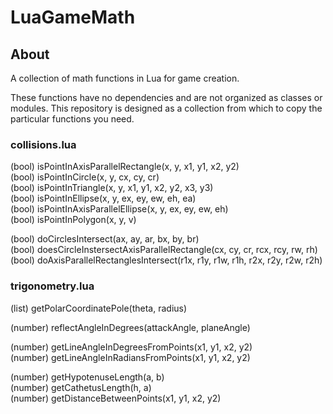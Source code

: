 # LuaGameMath

## About

A collection of math functions in Lua for game creation.

These functions have no dependencies and are not organized as classes or modules. This repository is designed as a collection from which to copy the particular functions you need.

### collisions.lua

(bool) isPointInAxisParallelRectangle(x, y, x1, y1, x2, y2)  
(bool) isPointInCircle(x, y, cx, cy, cr)  
(bool) isPointInTriangle(x, y, x1, y1, x2, y2, x3, y3)  
(bool) isPointInEllipse(x, y, ex, ey, ew, eh, ea)  
(bool) isPointInAxisParallelEllipse(x, y, ex, ey, ew, eh)  
(bool) isPointInPolygon(x, y, v)  

(bool) doCirclesIntersect(ax, ay, ar, bx, by, br)  
(bool) doesCircleInstersectAxisParallelRectangle(cx, cy, cr, rcx, rcy, rw, rh)  
(bool) doAxisParallelRectanglesIntersect(r1x, r1y, r1w, r1h, r2x, r2y, r2w, r2h)  

### trigonometry.lua

(list)   getPolarCoordinatePole(theta, radius)

(number) reflectAngleInDegrees(attackAngle, planeAngle)

(number) getLineAngleInDegreesFromPoints(x1, y1, x2, y2)  
(number) getLineAngleInRadiansFromPoints(x1, y1, x2, y2)  

(number) getHypotenuseLength(a, b)  
(number) getCathetusLength(h, a)  
(number) getDistanceBetweenPoints(x1, y1, x2, y2)  
